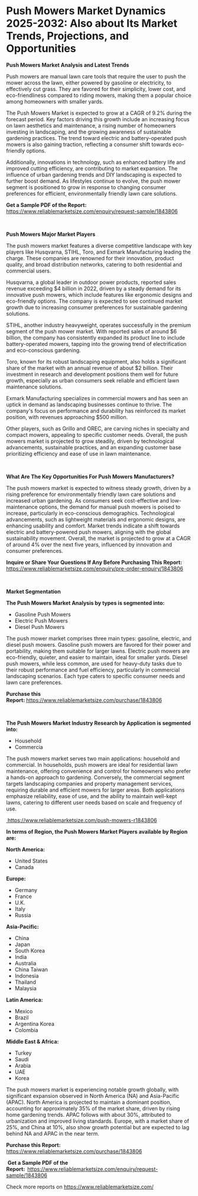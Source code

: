 <p><h1>Push Mowers Market Dynamics 2025-2032: Also about Its Market Trends, Projections, and Opportunities</h1></p><p><strong>Push Mowers Market Analysis and Latest Trends</strong></p>
<p><p>Push mowers are manual lawn care tools that require the user to push the mower across the lawn, either powered by gasoline or electricity, to effectively cut grass. They are favored for their simplicity, lower cost, and eco-friendliness compared to riding mowers, making them a popular choice among homeowners with smaller yards.</p><p>The Push Mowers Market is expected to grow at a CAGR of 9.2% during the forecast period. Key factors driving this growth include an increasing focus on lawn aesthetics and maintenance, a rising number of homeowners investing in landscaping, and the growing awareness of sustainable gardening practices. The trend toward electric and battery-operated push mowers is also gaining traction, reflecting a consumer shift towards eco-friendly options. </p><p>Additionally, innovations in technology, such as enhanced battery life and improved cutting efficiency, are contributing to market expansion. The influence of urban gardening trends and DIY landscaping is expected to further boost demand. As lifestyles continue to evolve, the push mower segment is positioned to grow in response to changing consumer preferences for efficient, environmentally friendly lawn care solutions.</p></p>
<p><strong>Get a Sample PDF of the Report:&nbsp;</strong> <a href="https://www.reliablemarketsize.com/enquiry/request-sample/1843806?utm_campaign=2462&utm_medium=2&utm_source=Github&utm_content=ia&utm_term=09042025&utm_id=push-mowers">https://www.reliablemarketsize.com/enquiry/request-sample/1843806</a></p>
<p>&nbsp;</p>
<p><strong>Push Mowers Major Market Players</strong></p>
<p><p>The push mowers market features a diverse competitive landscape with key players like Husqvarna, STIHL, Toro, and Exmark Manufacturing leading the charge. These companies are renowned for their innovation, product quality, and broad distribution networks, catering to both residential and commercial users.</p><p>Husqvarna, a global leader in outdoor power products, reported sales revenue exceeding $4 billion in 2022, driven by a steady demand for its innovative push mowers, which include features like ergonomic designs and eco-friendly options. The company is expected to see continued market growth due to increasing consumer preferences for sustainable gardening solutions.</p><p>STIHL, another industry heavyweight, operates successfully in the premium segment of the push mower market. With reported sales of around $6 billion, the company has consistently expanded its product line to include battery-operated mowers, tapping into the growing trend of electrification and eco-conscious gardening.</p><p>Toro, known for its robust landscaping equipment, also holds a significant share of the market with an annual revenue of about $2 billion. Their investment in research and development positions them well for future growth, especially as urban consumers seek reliable and efficient lawn maintenance solutions.</p><p>Exmark Manufacturing specializes in commercial mowers and has seen an uptick in demand as landscaping businesses continue to thrive. The company's focus on performance and durability has reinforced its market position, with revenues approaching $500 million.</p><p>Other players, such as Grillo and OREC, are carving niches in specialty and compact mowers, appealing to specific customer needs. Overall, the push mowers market is projected to grow steadily, driven by technological advancements, sustainable practices, and an expanding customer base prioritizing efficiency and ease of use in lawn maintenance.</p></p>
<p>&nbsp;</p>
<p><strong>What Are The Key Opportunities For Push Mowers Manufacturers?</strong></p>
<p><p>The push mowers market is expected to witness steady growth, driven by a rising preference for environmentally friendly lawn care solutions and increased urban gardening. As consumers seek cost-effective and low-maintenance options, the demand for manual push mowers is poised to increase, particularly in eco-conscious demographics. Technological advancements, such as lightweight materials and ergonomic designs, are enhancing usability and comfort. Market trends indicate a shift towards electric and battery-powered push mowers, aligning with the global sustainability movement. Overall, the market is projected to grow at a CAGR of around 4% over the next five years, influenced by innovation and consumer preferences.</p></p>
<p><strong>Inquire or Share Your Questions If Any Before Purchasing This Report:</strong> <a href="https://www.reliablemarketsize.com/enquiry/pre-order-enquiry/1843806?utm_campaign=2462&utm_medium=2&utm_source=Github&utm_content=ia&utm_term=09042025&utm_id=push-mowers">https://www.reliablemarketsize.com/enquiry/pre-order-enquiry/1843806</a></p>
<p>&nbsp;</p>
<p><strong>Market Segmentation</strong></p>
<p><strong>The Push Mowers Market Analysis by types is segmented into:</strong></p>
<p><ul><li>Gasoline Push Mowers</li><li>Electric Push Mowers</li><li>Diesel Push Mowers</li></ul></p>
<p><p>The push mower market comprises three main types: gasoline, electric, and diesel push mowers. Gasoline push mowers are favored for their power and portability, making them suitable for larger lawns. Electric push mowers are eco-friendly, quieter, and easier to maintain, ideal for smaller yards. Diesel push mowers, while less common, are used for heavy-duty tasks due to their robust performance and fuel efficiency, particularly in commercial landscaping scenarios. Each type caters to specific consumer needs and lawn care preferences.</p></p>
<p><strong>Purchase this Report:&nbsp;</strong><a href="https://www.reliablemarketsize.com/purchase/1843806?utm_campaign=2462&utm_medium=2&utm_source=Github&utm_content=ia&utm_term=09042025&utm_id=push-mowers">https://www.reliablemarketsize.com/purchase/1843806</a></p>
<p>&nbsp;</p>
<p><strong>The Push Mowers Market Industry Research by Application is segmented into:</strong></p>
<p><ul><li>Household</li><li>Commercia</li></ul></p>
<p><p>The push mowers market serves two main applications: household and commercial. In households, push mowers are ideal for residential lawn maintenance, offering convenience and control for homeowners who prefer a hands-on approach to gardening. Conversely, the commercial segment targets landscaping companies and property management services, requiring durable and efficient mowers for larger areas. Both applications emphasize reliability, ease of use, and the ability to maintain well-kept lawns, catering to different user needs based on scale and frequency of use.</p></p>
<p><a href="https://www.reliablemarketsize.com/push-mowers-r1843806?utm_campaign=2462&utm_medium=2&utm_source=Github&utm_content=ia&utm_term=09042025&utm_id=push-mowers">&nbsp;https://www.reliablemarketsize.com/push-mowers-r1843806</a></p>
<p><strong>In terms of Region, the Push Mowers Market Players available by Region are:</strong></p>
<p>
    <p> <strong> North America: </strong>
        <ul>
            <li>United States</li>
            <li>Canada</li>
        </ul>
        </p> 
    <p> <strong> Europe: </strong>
        <ul>
            <li>Germany</li>
            <li>France</li>
            <li>U.K.</li>
            <li>Italy</li>
            <li>Russia</li>
        </ul>
        </p> 
    <p> <strong> Asia-Pacific: </strong>
        <ul>
            <li>China</li>
            <li>Japan</li>
            <li>South Korea</li>
            <li>India</li>
            <li>Australia</li>
            <li>China Taiwan</li>
            <li>Indonesia</li>
            <li>Thailand</li>
            <li>Malaysia</li>
        </ul>
        </p> 
    <p> <strong> Latin America: </strong>
        <ul>
            <li>Mexico</li>
            <li>Brazil</li>
            <li>Argentina Korea</li>
            <li>Colombia</li>
        </ul>
        </p> 
    <p> <strong> Middle East & Africa: </strong>
        <ul>
            <li>Turkey</li>
            <li>Saudi</li>
            <li>Arabia</li>
            <li>UAE</li>
            <li>Korea</li>
        </ul>
    </p>
    </p>
<p><p>The push mowers market is experiencing notable growth globally, with significant expansion observed in North America (NA) and Asia-Pacific (APAC). North America is projected to maintain a dominant position, accounting for approximately 35% of the market share, driven by rising home gardening trends. APAC follows with about 30%, attributed to urbanization and improved living standards. Europe, with a market share of 25%, and China at 10%, also show growth potential but are expected to lag behind NA and APAC in the near term.</p></p>
<p><strong>Purchase this Report: </strong><a href="https://www.reliablemarketsize.com/purchase/1843806?utm_campaign=2462&utm_medium=2&utm_source=Github&utm_content=ia&utm_term=09042025&utm_id=push-mowers">https://www.reliablemarketsize.com/purchase/1843806</a></p>
<p>&nbsp;<strong>Get a Sample PDF of the Report:&nbsp;&nbsp;</strong><a href="https://www.reliablemarketsize.com/enquiry/request-sample/1843806?utm_campaign=2462&utm_medium=2&utm_source=Github&utm_content=ia&utm_term=09042025&utm_id=push-mowers">https://www.reliablemarketsize.com/enquiry/request-sample/1843806</a></p>
<p><strong></strong></p>
<p>Check more reports on <a href="https://www.reliablemarketsize.com/?utm_campaign=2462&utm_medium=2&utm_source=Github&utm_content=ia&utm_term=09042025&utm_id=push-mowers">https://www.reliablemarketsize.com/</a></p>